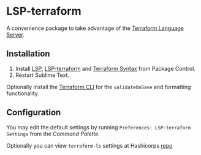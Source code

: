 # LSP-terraform

A convenience package to take advantage of the [Terraform Language Server](https://github.com/hashicorp/terraform-ls).

## Installation

1. Install [LSP](https://packagecontrol.io/packages/LSP), [LSP-terraform](https://packagecontrol.io/packages/LSP-terraform) and [Terraform Syntax](https://packagecontrol.io/packages/Terraform) from Package Control.
2. Restart Sublime Text.

Optionally install the [Terraform CLI](https://learn.hashicorp.com/tutorials/terraform/install-cli) for the `validateOnSave` and formatting functionality.

## Configuration

You may edit the default settings by running `Preferences: LSP-terraform Settings` from the _Command Palette_.

Optionally you can view `terraform-ls` settings at Hashicorps [repo](https://github.com/hashicorp/terraform-ls/blob/main/docs/SETTINGS.md)
